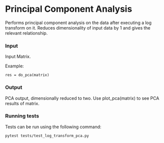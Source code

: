# Principal Component Analysis

Performs principal component analysis on the data after executing a log transform on it. Reduces dimensionality of input data by 1 and gives the relevant relationship.

### Input

Input Matrix.

Example:

```
res = do_pca(matrix)
```

### Output

PCA output, dimensionally reduced to two. Use plot_pca(matrix) to see PCA results of matrix.

### Running tests

Tests can be run using the following command:

```
pytest tests/test_log_transform_pca.py
```
